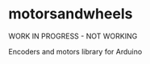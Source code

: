 motorsandwheels
===============

WORK IN PROGRESS - NOT WORKING

Encoders and motors library for Arduino

